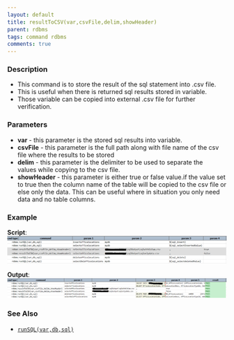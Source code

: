 ```yaml
---
layout: default
title: resultToCSV(var,csvFile,delim,showHeader)
parent: rdbms
tags: command rdbms
comments: true
---
```



### Description
- This command is to store the result of the sql statement into .csv file.
- This is useful when there is returned sql results stored in variable.
- Those variable can be copied into external .csv file for further verification.


### Parameters
- **var** - this parameter is the stored sql results into variable.
- **csvFile** - this parameter is the full path along with file name of the csv file where the results to be stored
- **delim** - this parameter is the delimiter to be used to separate the values while copying to the csv file.
- **showHeader** - this parameter is either true or false value.if the value set to true then the column name of 
  the table will be copied to the csv file or else only the data.  This can be useful where in situation you only 
  need data and no table columns.


### Example
**Script**:<br/>
![](image/resultToCSV_01.png)

**Output**:<br/>
![](image/resultToCSV_02.png)


### See Also
- [`runSQL(var,db,sql)`](runSQL(var,db,sql))
